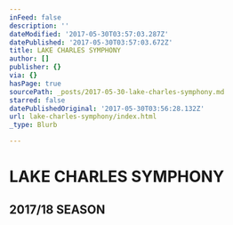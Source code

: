 ```yaml
---
inFeed: false
description: ''
dateModified: '2017-05-30T03:57:03.287Z'
datePublished: '2017-05-30T03:57:03.672Z'
title: LAKE CHARLES SYMPHONY
author: []
publisher: {}
via: {}
hasPage: true
sourcePath: _posts/2017-05-30-lake-charles-symphony.md
starred: false
datePublishedOriginal: '2017-05-30T03:56:28.132Z'
url: lake-charles-symphony/index.html
_type: Blurb

---
```

# LAKE CHARLES SYMPHONY

## 2017/18 SEASON